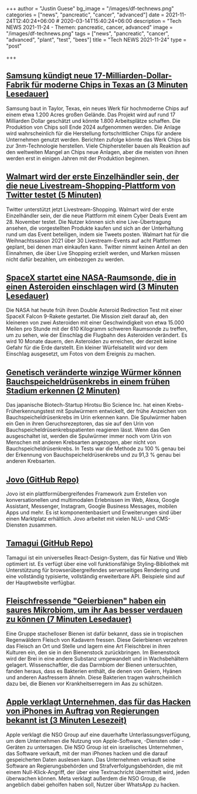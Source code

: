 +++
author = "Justin Guese"
bg_image = "/images/df-technews.png"
categories = ["news", "pancreatic", "cancer", "advanced"]
date = 2021-11-24T12:40:24+06:00 # 2020-03-14T15:40:24+06:00
description = "Tech NEWS 2021-11-24 - Themen: pancreatic, cancer, advanced"
image = "/images/df-technews.png"
tags = ["news", "pancreatic", "cancer", "advanced", "plant", "test", "bees"]
title = "Tech NEWS 2021-11-24"
type = "post"

+++

## [Samsung kündigt neue 17-Milliarden-Dollar-Fabrik für moderne Chips in Texas an (3 Minuten Lesedauer)](https://www.theverge.com/2021/11/23/22245325/samsung-building-chipmaking-fab-texas-taylor)

 Samsung baut in Taylor, Texas, ein neues Werk für hochmoderne Chips auf einem etwa 1.200 Acres großen Gelände. Das Projekt wird auf rund 17 Milliarden Dollar geschätzt und könnte 1.800 Arbeitsplätze schaffen. Die Produktion von Chips soll Ende 2024 aufgenommen werden. Die Anlage wird wahrscheinlich für die Herstellung fortschrittlicher Chips für andere Unternehmen genutzt werden. Berichten zufolge könnte das Werk Chips bis zur 3nm-Technologie herstellen. Viele Chiphersteller bauen als Reaktion auf den weltweiten Mangel an Chips neue Anlagen, aber die meisten von ihnen werden erst in einigen Jahren mit der Produktion beginnen.

## [Walmart wird der erste Einzelhändler sein, der die neue Livestream-Shopping-Plattform von Twitter testet (5 Minuten)](https://techcrunch.com/2021/11/22/walmart-will-be-the-first-retailer-to-test-twitters-new-livestream-shopping-platform/)

 Twitter unterstützt jetzt Livestream-Shopping. Walmart wird der erste Einzelhändler sein, der die neue Plattform mit einem Cyber Deals Event am 28. November testet. Die Nutzer können sich eine Live-Übertragung ansehen, die vorgestellten Produkte kaufen und sich an der Unterhaltung rund um das Event beteiligen, indem sie Tweets posten. Walmart hat für die Weihnachtssaison 2021 über 30 Livestream-Events auf acht Plattformen geplant, bei denen man einkaufen kann. Twitter nimmt keinen Anteil an den Einnahmen, die über Live Shopping erzielt werden, und Marken müssen nicht dafür bezahlen, um einbezogen zu werden.

## [SpaceX startet eine NASA-Raumsonde, die in einen Asteroiden einschlagen wird (3 Minuten Lesedauer)](https://www.cnbc.com/2021/11/23/spacex-launching-nasa-dart-spacecraft-to-crash-into-an-asteroid.html)

 Die NASA hat heute früh ihren Double Asteroid Redirection Test mit einer SpaceX Falcon 9-Rakete gestartet. Die Mission zielt darauf ab, den kleineren von zwei Asteroiden mit einer Geschwindigkeit von etwa 15.000 Meilen pro Stunde mit der 610 Kilogramm schweren Raumsonde zu treffen, um zu sehen, wie der Einschlag die Flugbahn des Asteroiden verändert. Es wird 10 Monate dauern, den Asteroiden zu erreichen, der derzeit keine Gefahr für die Erde darstellt. Ein kleiner Würfelsatellit wird vor dem Einschlag ausgesetzt, um Fotos von dem Ereignis zu machen.

## [Genetisch veränderte winzige Würmer können Bauchspeicheldrüsenkrebs in einem frühen Stadium erkennen (2 Minuten)](https://interestingengineering.com/genetically-modified-tiny-worms-can-detect-pancreatic-cancer-at-an-early-stage)

 Das japanische Biotech-Startup Hirotsu Bio Science Inc. hat einen Krebs-Früherkennungstest mit Spulwürmern entwickelt, der frühe Anzeichen von Bauchspeicheldrüsenkrebs im Urin erkennen kann. Die Spulwürmer haben ein Gen in ihren Geruchsrezeptoren, das sie auf den Urin von Bauchspeicheldrüsenkrebspatienten reagieren lässt. Wenn das Gen ausgeschaltet ist, werden die Spulwürmer immer noch vom Urin von Menschen mit anderen Krebsarten angezogen, aber nicht von Bauchspeicheldrüsenkrebs. In Tests war die Methode zu 100 % genau bei der Erkennung von Bauchspeicheldrüsenkrebs und zu 91,3 % genau bei anderen Krebsarten.

## [Jovo (GitHub Repo)](https://github.com/jovotech/jovo-framework)

 Jovo ist ein plattformübergreifendes Framework zum Erstellen von konversationellen und multimodalen Erlebnissen im Web, Alexa, Google Assistant, Messenger, Instagram, Google Business Messages, mobilen Apps und mehr. Es ist komponentenbasiert und Erweiterungen sind über einen Marktplatz erhältlich. Jovo arbeitet mit vielen NLU- und CMS-Diensten zusammen.

## [Tamagui (GitHub Repo)](https://github.com/tamagui/tamagui)

 Tamagui ist ein universelles React-Design-System, das für Native und Web optimiert ist. Es verfügt über eine voll funktionsfähige Styling-Bibliothek mit Unterstützung für browserübergreifendes serverseitiges Rendering und eine vollständig typisierte, vollständig erweiterbare API. Beispiele sind auf der Hauptwebsite verfügbar.

## [Fleischfressende "Geierbienen" haben ein saures Mikrobiom, um ihr Aas besser verdauen zu können (7 Minuten Lesedauer)](https://arstechnica.com/science/2021/11/carnivorous-vulture-bees-have-acidic-microbiomes-to-better-digest-their-carrion/)

 Eine Gruppe stachelloser Bienen ist dafür bekannt, dass sie in tropischen Regenwäldern Fleisch von Kadavern fressen. Diese Geierbienen verzehren das Fleisch an Ort und Stelle und lagern eine Art Fleischbrei in ihren Kulturen ein, den sie in den Bienenstock zurückbringen. Im Bienenstock wird der Brei in eine andere Substanz umgewandelt und in Wachsbehältern gelagert. Wissenschaftler, die das Darmbiom der Bienen untersuchten, fanden heraus, dass es Bakterien enthält, die denen von Geiern, Hyänen und anderen Aasfressern ähneln. Diese Bakterien tragen wahrscheinlich dazu bei, die Bienen vor Krankheitserregern im Aas zu schützen.

## [Apple verklagt Unternehmen, das für das Hacken von iPhones im Auftrag von Regierungen bekannt ist (3 Minuten Lesezeit)](https://www.cnbc.com/2021/11/23/apple-sues-nso-group-company-known-for-hacking-iphones-on-behalf-of-governments.html)

 Apple verklagt die NSO Group auf eine dauerhafte Unterlassungsverfügung, um dem Unternehmen die Nutzung von Apple-Software, -Diensten oder -Geräten zu untersagen. Die NSO Group ist ein israelisches Unternehmen, das Software verkauft, mit der man iPhones hacken und die darauf gespeicherten Daten auslesen kann. Das Unternehmen verkauft seine Software an Regierungsbehörden und Strafverfolgungsbehörden, die mit einem Null-Klick-Angriff, der über eine Textnachricht übermittelt wird, jeden überwachen können. Meta verklagt außerdem die NSO Group, die angeblich dabei geholfen haben soll, Nutzer über WhatsApp zu hacken.

